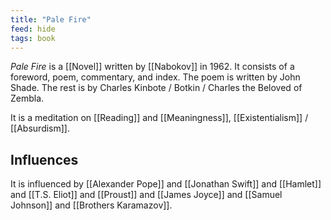 ```yaml
---
title: "Pale Fire"
feed: hide
tags: book
---
```


_Pale Fire_ is a [[Novel]] written by [[Nabokov]] in 1962. It consists of a foreword, poem, commentary, and index. The poem is written by John Shade. The rest is by Charles Kinbote / Botkin / Charles the Beloved of Zembla. 

It is a meditation on [[Reading]] and [[Meaningness]], [[Existentialism]] / [[Absurdism]]. 

## Influences

It is influenced by [[Alexander Pope]] and [[Jonathan Swift]] and [[Hamlet]] and [[T.S. Eliot]] and [[Proust]] and [[James Joyce]] and [[Samuel Johnson]] and [[Brothers Karamazov]]. 